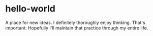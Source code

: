 # hello-world
A place for new ideas.
I definitely thoroughly enjoy thinking. That's important.
Hopefully I'll maintain that practice through my entire life.
